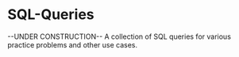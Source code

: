 # SQL-Queries
--UNDER CONSTRUCTION-- A collection of SQL queries for various practice problems and other use cases.
